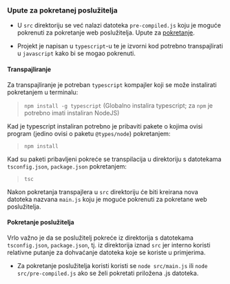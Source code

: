 ### Upute za pokretanej poslužitelja

- U `src` direktoriju se već nalazi datoteka `pre-compiled.js` koju je moguće
pokrenuti za pokretanje web poslužitelja. Upute za [pokretanje](#pokretanje).

- Projekt je napisan u `typescript`-u te je izvorni kod potrebno transpajlirati
u `javascript` kako bi se mogao pokrenuti.

#### Transpajliranje

Za transpajliranje je potreban `typescript` kompajler koji se može instalirati
pokretanjem u terminalu:
> `npm install -g typescript` (Globalno instalira typescript; za `npm` je potrebno
imati instaliran NodeJS)

Kad je typescript instaliran potrebno je pribaviti pakete o kojima ovisi program
(jedino ovisi o paketu `@types/node`) pokretanjem:
> `npm install`

Kad su paketi pribavljeni pokreće se transpilacija u direktoriju s
datotekama `tsconfig.json`, `package.json` pokretanjem:
> `tsc`

Nakon pokretanja transpajlera u `src` direktoriju će biti kreirana nova
datoteka nazvana `main.js` koju je moguće pokrenuti za pokretane web
poslužitelja.

#### Pokretanje poslužitelja

Vrlo važno je da se poslužitelj pokreće iz direktorija s datotekama `tsconfig.json`,
`package.json`, tj. iz direktorija iznad `src` jer interno koristi relativne putanje
za dohvaćanje datoteka koje se koriste u primjerima.

- Za pokretanje poslužitelja koristi koristi se `node src/main.js` ili `node src/pre-compiled.js`
ako se želi pokretati priložena .js datoteka.
